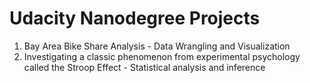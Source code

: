 # Udacity Nanodegree Projects 
1. Bay Area Bike Share Analysis - Data Wrangling and Visualization
2. Investigating a classic phenomenon from experimental psychology called the Stroop Effect - Statistical analysis and inference
